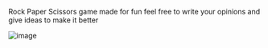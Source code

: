 Rock Paper Scissors game made for fun feel free to write your opinions and give ideas to make it better

![image](https://github.com/balafertiss/Rock-Paper-Scissors-with-voice-commands-pyhon/assets/157161562/00cda258-545f-4fa1-8232-7dd56d3b0675)
